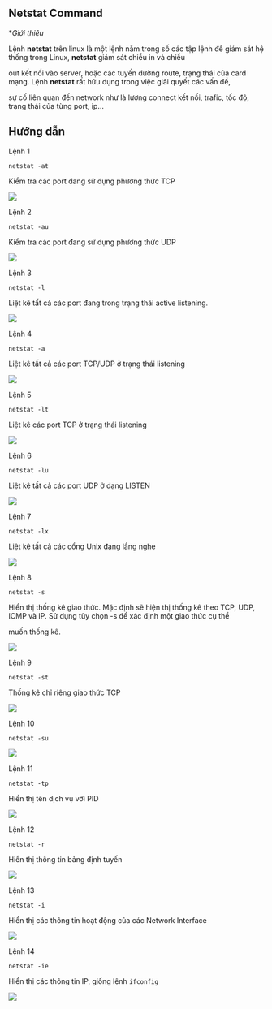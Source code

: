 ## **Netstat Command**

**Giới thiệu*

Lệnh **netstat** trên linux là một lệnh nằm trong số các tập lệnh để giám sát hệ thống trong Linux, **netstat** giám sát chiều in và chiều 

out kết nối vào server, hoặc các tuyến đường route, trạng thái của card mạng. Lệnh **netstat** rất hữu dụng trong việc giải quyết các vấn đề,

sự cố liên quan đến network như là lượng connect kết nối, trafic, tốc độ, trạng thái của từng port, ip...

## **Hướng dẫn**

Lệnh 1

`netstat -at`

Kiểm tra các port đang sử dụng phương thức TCP

[![](https://github.com/iamjohnny95/repolis_internship/raw/master/img/CHECK/1.png)](https://github.com/iamjohnny95/repolis_internship/blob/master/img/CHECK/1.png)

Lệnh 2

`netstat -au`

Kiểm tra các port đang sử dụng phương thức UDP

[![](https://github.com/iamjohnny95/repolis_internship/raw/master/img/CHECK/2.png)](https://github.com/iamjohnny95/repolis_internship/blob/master/img/CHECK/2.png)

Lệnh 3

`netstat -l`

Liệt kê tất cả các port đang trong trạng thái active listening.

[![](https://github.com/iamjohnny95/repolis_internship/raw/master/img/CHECK/3.png)](https://github.com/iamjohnny95/repolis_internship/blob/master/img/CHECK/3.png)

Lệnh 4

`netstat -a`

Liệt kê tất cả các port TCP/UDP ở trạng thái listening

[![](https://github.com/iamjohnny95/repolis_internship/raw/master/img/CHECK/4.png)](https://github.com/iamjohnny95/repolis_internship/blob/master/img/CHECK/4.png)

Lệnh 5

`netstat -lt`

Liệt kê các port TCP ở trạng thái listening

[![](https://github.com/iamjohnny95/repolis_internship/raw/master/img/CHECK/5.png)](https://github.com/iamjohnny95/repolis_internship/blob/master/img/CHECK/5.png)

Lệnh 6

`netstat -lu`

Liệt kê tất cả các port UDP ở dạng LISTEN

[![](https://github.com/iamjohnny95/repolis_internship/raw/master/img/CHECK/6.png)](https://github.com/iamjohnny95/repolis_internship/blob/master/img/CHECK/6.png)

Lệnh 7

`netstat -lx`

Liệt kê tất cả các cổng Unix đang lắng nghe

[![](https://github.com/iamjohnny95/repolis_internship/raw/master/img/CHECK/7.png)](https://github.com/iamjohnny95/repolis_internship/blob/master/img/CHECK/7.png)

Lệnh 8

`netstat -s`

Hiển thị thống kê giao thức. Mặc định sẽ hiện thị thống kê theo TCP, UDP, ICMP và IP. Sử dụng tùy chọn -s để xác định một giao thức cụ thể 

muốn thống kê.

[![](https://github.com/iamjohnny95/repolis_internship/raw/master/img/CHECK/8.png)](https://github.com/iamjohnny95/repolis_internship/blob/master/img/CHECK/8.png)

Lệnh 9

`netstat -st`

Thống kê chỉ riêng giao thức TCP

[![](https://github.com/iamjohnny95/repolis_internship/raw/master/img/CHECK/9.png)](https://github.com/iamjohnny95/repolis_internship/blob/master/img/CHECK/9.png)

Lệnh 10

`netstat -su`

[![](https://github.com/iamjohnny95/repolis_internship/raw/master/img/CHECK/10.png)](https://github.com/iamjohnny95/repolis_internship/blob/master/img/CHECK/10.png)

Lệnh 11

`netstat -tp`

Hiển thị tên dịch vụ với PID

[![](https://github.com/iamjohnny95/repolis_internship/raw/master/img/CHECK/11.png)](https://github.com/iamjohnny95/repolis_internship/blob/master/img/CHECK/11.png)

Lệnh 12

`netstat -r`

Hiển thị thông tin bảng định tuyến 

[![](https://github.com/iamjohnny95/repolis_internship/raw/master/img/CHECK/12.png)](https://github.com/iamjohnny95/repolis_internship/blob/master/img/CHECK/12.png)

Lệnh 13

`netstat -i`

Hiển thị các thông tin hoạt động của các Network Interface

[![](https://github.com/iamjohnny95/repolis_internship/raw/master/img/CHECK/13.png)](https://github.com/iamjohnny95/repolis_internship/blob/master/img/CHECK/13.png)

Lệnh 14

`netstat -ie`

Hiển thị các thông tin IP, giống lệnh `ifconfig`

[![](https://github.com/iamjohnny95/repolis_internship/raw/master/img/CHECK/14.png)](https://github.com/iamjohnny95/repolis_internship/blob/master/img/CHECK/14.png)






















